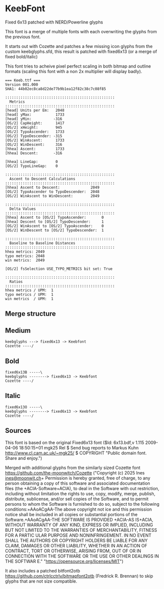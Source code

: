 # KeebFont
Fixed 6x13 patched with NERD/Powerline glyphs

This font is a merge of multiple fonts with each overwriting the glyphs from the previous font.

It starts out with Cozette and patches a few missing icon glyphs from the custom keebglyphs.sfd, this result is patched with fixed6x13 (or a merge of fixed bold/italic)

This font tries to acheive pixel perfect scaling in both bitmap and outline formats (scaling this font with a non 2x multiplier will display badly).

```
=== Keeb.ttf ===
Version 001.000
SHA1: 44b02ec8ca8d22de77b9b1ea12f82c38c7c08f85

::::::::::::::::::::::::::::::::::::::::::::::::::
  Metrics
::::::::::::::::::::::::::::::::::::::::::::::::::
[head] Units per Em:   2048
[head] yMax:           1733
[head] yMin:          -316
[OS/2] CapHeight:      1417
[OS/2] xHeight:        945
[OS/2] TypoAscender:   1733
[OS/2] TypoDescender: -315
[OS/2] WinAscent:      1733
[OS/2] WinDescent:     316
[hhea] Ascent:         1733
[hhea] Descent:       -316

[hhea] LineGap:        0
[OS/2] TypoLineGap:    0

::::::::::::::::::::::::::::::::::::::::::::::::::
  Ascent to Descent Calculations
::::::::::::::::::::::::::::::::::::::::::::::::::
[hhea] Ascent to Descent:              2049
[OS/2] TypoAscender to TypoDescender:  2048
[OS/2] WinAscent to WinDescent:        2049

::::::::::::::::::::::::::::::::::::::::::::::::::
  Delta Values
::::::::::::::::::::::::::::::::::::::::::::::::::
[hhea] Ascent to [OS/2] TypoAscender:       0
[hhea] Descent to [OS/2] TypoDescender:     1
[OS/2] WinAscent to [OS/2] TypoAscender:    0
[OS/2] WinDescent to [OS/2] TypoDescender:  1

::::::::::::::::::::::::::::::::::::::::::::::::::
  Baseline to Baseline Distances
::::::::::::::::::::::::::::::::::::::::::::::::::
hhea metrics: 2049
typo metrics: 2048
win metrics:  2049

[OS/2] fsSelection USE_TYPO_METRICS bit set: True

::::::::::::::::::::::::::::::::::::::::::::::::::
  Ratios
::::::::::::::::::::::::::::::::::::::::::::::::::
hhea metrics / UPM:  1
typo metrics / UPM:  1
win metrics  / UPM:  1
```

## Merge structure

Medium
------
```
keebglyphs ---> fixed6x13 -> Keebfont
Cozette ----/
```

Bold
----
```
fixed6x13B -----\
keebglyphs --------> fixed6x13 -> Keebfont
Cozette ----/
```

Italic
----
```
fixed6x13O -----\
keebglyphs --------> fixed6x13 -> Keebfont
Cozette ----/
```
## Sources
This font is based on the original Fixed6x13 font ($Id: 6x13.bdf,v 1.115 2009-04-06 18:50:15+01 mgk25 Rel $ Send bug reports to Markus Kuhn <http://www.cl.cam.ac.uk/~mgk25/> $ COPYRIGHT "Public domain font.  Share and enjoy.")

Merged with additional glyphs from the similarly sized Cozette font https://github.com/the-moonwitch/Cozette ("Copyright (c) 2025 Ines <ines@moonwit.ch>+ Permission is hereby granted, free of charge, to any person obtaining a copy of this software and associated documentation files (the +ACIA-Software+ACIA), to deal in the Software with
out restriction, including without limitation the rights to use, copy, modify, merge, publish, distribute, sublicense, and/or sell copies of the Software, and to permit persons to whom the Software is furnished to do so, subject to the following conditions:+AAoACgAA-The above copyright not
ice and this permission notice shall be included in all copies or substantial portions of the Software.+AAoACgAA-THE SOFTWARE IS PROVIDED +ACIA-AS IS+ACIA, WITHOUT WARRANTY OF ANY KIND, EXPRESS OR IMPLIED, INCLUDING BUT NOT LIMITED TO THE WARRANTIES OF MERCHANTABILITY, FITNESS FOR A PARTIC
ULAR PURPOSE AND NONINFRINGEMENT. IN NO EVENT SHALL THE AUTHORS OR COPYRIGHT HOLDERS BE LIABLE FOR ANY CLAIM, DAMAGES OR OTHER LIABILITY, WHETHER IN AN ACTION OF CONTRACT, TORT OR OTHERWISE, ARISING FROM, OUT OF OR IN CONNECTION WITH THE SOFTWARE OR THE USE OR OTHER DEALINGS IN THE SOFTWAR
E." "https://opensource.org/licenses/MIT")

It also includes a patched bitfont2otb https://github.com/ctrlcctrlv/bitmapfont2otb (Fredrick R. Brennan) to skip glyphs that are not size compatible.

